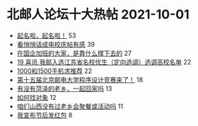 # 北邮人论坛十大热帖 2021-10-01

- [起名啦，起名啦！](https://bbs.byr.cn/article/Talking/6303341) 53
- [看悄悄话成电校庆帖有感](https://bbs.byr.cn/article/Picture/3300498) 39
- [在国企加班的大家，是靠什么撑下去的](https://bbs.byr.cn/article/WorkLife/1174105) 27
- [19 喜讯 我邮入选江苏省名校优生（定向选调）选调高校名单](https://bbs.byr.cn/article/CivilServant/47704) 22
- [1000和1500手机求推荐](https://bbs.byr.cn/article/DigiLife/316674) 22
- [第十五届北京邮电大学程序设计竞赛来了！](https://bbs.byr.cn/article/ACM_ICPC/100103) 18
- [有没有菏泽的老乡，一起回家吗](https://bbs.byr.cn/article/Shandong/421053) 13
- [如何找对象](https://bbs.byr.cn/article/Feeling/3178122) 12
- [咱们山西没有过老乡会聚餐或活动吗](https://bbs.byr.cn/article/Shanxi/211212) 11
- [我宣布节后发红包](https://bbs.byr.cn/article/Financial/81460) 8



